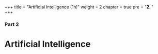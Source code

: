 +++
title = "Artificial Intelligence (1h)"
weight = 2
chapter = true
pre = "<b>2. </b>"
+++

### Part 2

# Artificial Intelligence
